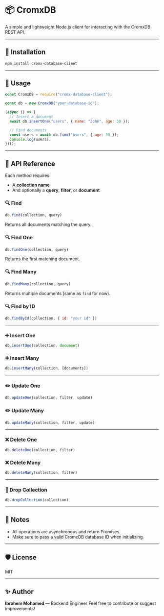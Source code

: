 # 📦 CromxDB

A simple and lightweight Node.js client for interacting with the CromxDB REST API.

---

## 🚀 Installation

```bash
npm install cromx-database-client
```

---

## 🧠 Usage

```js
const CromxDB = require("cromx-database-client");

const db = new CromxDB("your-database-id");

(async () => {
  // Insert a document
  await db.insertOne("users", { name: "John", age: 30 });

  // Find documents
  const users = await db.find("users", { age: 30 });
  console.log(users);
})();
```

---

## 🔧 API Reference

Each method requires:
- A **collection name**
- And optionally a **query**, **filter**, or **document**

### 🔍 Find

```js
db.find(collection, query)
```
Returns all documents matching the query.

### 🔍 Find One

```js
db.findOne(collection, query)
```
Returns the first matching document.

### 🔍 Find Many

```js
db.findMany(collection, query)
```
Returns multiple documents (same as `find` for now).

### 🔍 Find by ID

```js
db.findById(collection, { id: "your id" })
```

---

### ➕ Insert One

```js
db.insertOne(collection, document)
```

### ➕ Insert Many

```js
db.insertMany(collection, [documents])
```

---

### ✏️ Update One

```js
db.updateOne(collection, filter, update)
```

### ✏️ Update Many

```js
db.updateMany(collection, filter, update)
```

---

### ❌ Delete One

```js
db.deleteOne(collection, filter)
```

### ❌ Delete Many

```js
db.deleteMany(collection, filter)
```

---

### 🧨 Drop Collection

```js
db.dropCollection(collection)
```

---

## 📌 Notes

- All operations are asynchronous and return Promises.
- Make sure to pass a valid CromxDB database ID when initializing.

---

## 🛡 License

MIT

---

## ✨ Author

**Ibrahem Mohamed** — Backend Engineer 
Feel free to contribute or suggest improvements!

